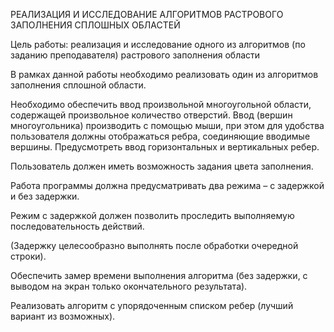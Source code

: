 РЕАЛИЗАЦИЯ И ИССЛЕДОВАНИЕ АЛГОРИТМОВ РАСТРОВОГО ЗАПОЛНЕНИЯ СПЛОШНЫХ ОБЛАСТЕЙ

Цель работы: реализация и исследование одного из алгоритмов (по заданию преподавателя) растрового заполнения области

В рамках данной работы необходимо реализовать один из алгоритмов заполнения сплошной области.

Необходимо обеспечить ввод произвольной многоугольной области, содержащей произвольное количество отверстий. Ввод (вершин многоугольника) производить с помощью мыши, при этом для удобства пользователя должны отображаться ребра, соединяющие вводимые вершины. Предусмотреть ввод горизонтальных и вертикальных ребер.

Пользователь должен иметь возможность задания цвета заполнения.

Работа программы должна предусматривать два режима – с задержкой и без задержки.

Режим с задержкой должен позволить проследить выполняемую последовательность действий.

(Задержку целесообразно выполнять после обработки очередной строки).

Обеспечить замер времени выполнения алгоритма (без задержки, с выводом на экран только окончательного результата).

Реализовать алгоритм с упорядоченным списком ребер (лучший вариант из возможных).
